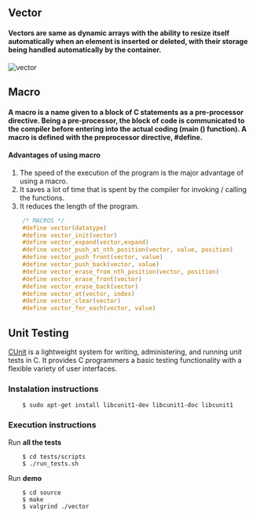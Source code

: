 ## Vector

#### Vectors are same as dynamic arrays with the ability to resize itself automatically when an element is inserted or deleted, with their storage being handled automatically by the container.

![vector](https://user-images.githubusercontent.com/48658768/75608959-0bdda900-5b0d-11ea-9a19-e38da7f41a70.png)

## Macro
#### A macro is a name given to a block of C statements as a pre-processor directive. Being a pre-processor, the block of code is communicated to the compiler before entering into the actual coding (main () function). A macro is defined with the preprocessor directive, #define.

#### Advantages of using macro

1. The speed of the execution of the program is the major advantage of using a macro.
2. It saves a lot of time that is spent by the compiler for invoking / calling the functions.
3. It reduces the length of the program.

```c
    /* MACROS */
    #define vector(datatype)
    #define vector_init(vector)
    #define vector_expand(vector,expand)
    #define vector_push_at_nth_position(vector, value, position)
    #define vector_push_front(vector, value)
    #define vector_push_back(vector, value)
    #define vector_erase_from_nth_position(vector, position)
    #define vector_erase_front(vector)
    #define vector_erase_back(vector)
    #define vector_at(vector, index)
    #define vector_clear(vector)
    #define vector_for_each(vector, value)
```

## Unit Testing
[CUnit](http://cunit.sourceforge.net/) is a lightweight system for writing, administering, and running unit tests in C. 
It provides C programmers a basic testing functionality with a flexible variety of user interfaces.

### Instalation instructions

```
    $ sudo apt-get install libcunit1-dev libcunit1-doc libcunit1
```

### Execution instructions

Run **all the tests**

```
    $ cd tests/scripts
    $ ./run_tests.sh
```

Run **demo**

```
    $ cd source
    $ make
    $ valgrind ./vector
```
